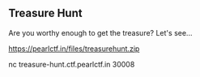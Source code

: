 ## Treasure Hunt

Are you worthy enough to get the treasure? Let's see...

https://pearlctf.in/files/treasurehunt.zip

nc treasure-hunt.ctf.pearlctf.in 30008